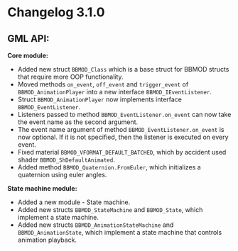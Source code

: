 # Changelog 3.1.0

## GML API:
**Core module:**
* Added new struct `BBMOD_Class` which is a base struct for BBMOD structs that require more OOP functionality.
* Moved methods `on_event`, `off_event` and `trigger_event` of `BBMOD_AnimationPlayer` into a new interface `BBMOD_IEventListener`.
* Struct `BBMOD_AnimationPlayer` now implements interface `BBMOD_EventListener`.
* Listeners passed to method `BBMOD_EventListener.on_event` can now take the event name as the second argument.
* The event name argument of method `BBMOD_EventListener.on_event` is now optional. If it is not specified, then the listener is executed on every event.
* Fixed material `BBMOD_VFORMAT_DEFAULT_BATCHED`, which by accident used shader `BBMOD_ShDefaultAnimated`.
* Added method `BBMOD_Quaternion.FromEuler`, which initializes a quaternion using euler angles.

**State machine module:**
* Added a new module - State machine.
* Added new structs `BBMOD_StateMachine` and `BBMOD_State`, which implement a state machine.
* Added new structs `BBMOD_AnimationStateMachine` and `BBMOD_AnimationState`, which implement a state machine that controls animation playback.
